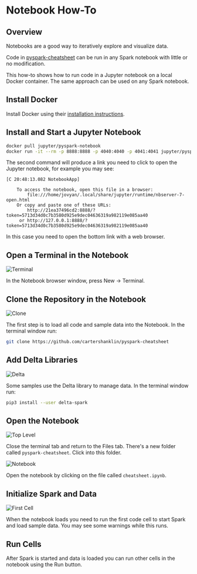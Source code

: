 Notebook How-To
===============

Overview
--------
Notebooks are a good way to iteratively explore and visualize data.

Code in [pyspark-cheatsheet](https://github.com/cartershanklin/pyspark-cheatsheet) can be run in any Spark notebook with little or no modification.

This how-to shows how to run code in a Jupyter notebook on a local Docker container. The same approach can be used on any Spark notebook.

Install Docker
--------------
Install Docker using their [installation instructions](https://docs.docker.com/get-docker/).


Install and Start a Jupyter Notebook
------------------------------------
```sh
docker pull jupyter/pyspark-notebook
docker run -it --rm -p 8888:8888 -p 4040:4040 -p 4041:4041 jupyter/pyspark-notebook
```

The second command will produce a link you need to click to open the Jupyter notebook, for example you may see:
```
[C 20:48:13.082 NotebookApp]

    To access the notebook, open this file in a browser:
        file:///home/jovyan/.local/share/jupyter/runtime/nbserver-7-open.html
    Or copy and paste one of these URLs:
        http://21ea37496cd2:8888/?token=5713d34d0c7b3580d925e9dec04636319a982119e085aa40
     or http://127.0.0.1:8888/?token=5713d34d0c7b3580d925e9dec04636319a982119e085aa40
```

In this case you need to open the bottom link with a web browser.

Open a Terminal in the Notebook
-------------------------------
![Terminal](images/terminal.png)

In the Notebook browser window, press New -> Terminal.

Clone the Repository in the Notebook
------------------------------------
![Clone](images/clonerepo.png)

The first step is to load all code and sample data into the Notebook. In the terminal window run:

```sh
git clone https://github.com/cartershanklin/pyspark-cheatsheet
```


Add Delta Libraries
-------------------
![Delta](images/delta.png)

Some samples use the Delta library to manage data. In the terminal window run:

```sh
pip3 install --user delta-spark
```

Open the Notebook
-----------------

![Top Level](images/drill1.png)

Close the terminal tab and return to the Files tab. There's a new folder called `pyspark-cheatsheet`. Click into this folder.

![Notebook](images/drill2.png)

Open the notebook by clicking on the file called `cheatsheet.ipynb`.


Initialize Spark and Data
-------------------------
![First Cell](images/firstcell.png)

When the notebook loads you need to run the first code cell to start Spark and load sample data. You may see some warnings while this runs.

Run Cells
---------

After Spark is started and data is loaded you can run other cells in the notebook using the Run button.